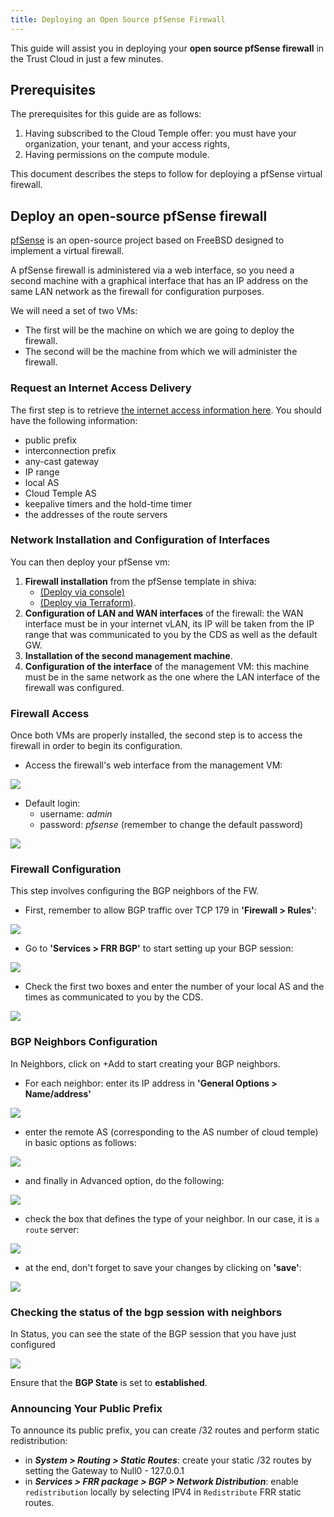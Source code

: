 ```yaml
---
title: Deploying an Open Source pfSense Firewall
---
```

This guide will assist you in deploying your __open source pfSense firewall__ in the Trust Cloud in just a few minutes.

## Prerequisites
The prerequisites for this guide are as follows:

1. Having subscribed to the Cloud Temple offer: you must have your organization, your tenant, and your access rights,
2. Having permissions on the compute module.

This document describes the steps to follow for deploying a pfSense virtual firewall.

## Deploy an open-source pfSense firewall
[pfSense](https://www.pfsense.org) is an open-source project based on FreeBSD designed to implement a virtual firewall.

A pfSense firewall is administered via a web interface, so you need a second machine with a graphical interface that has an IP address on the same LAN network as the firewall for configuration purposes.

We will need a set of two VMs:

- The first will be the machine on which we are going to deploy the firewall.
- The second will be the machine from which we will administer the firewall.

### Request an Internet Access Delivery
The first step is to retrieve [the internet access information here](https://docs.cloud-temple.com/network/internet/#gestion-de-vos-connectivites-internet). You should have the following information:

- public prefix
- interconnection prefix
- any-cast gateway
- IP range
- local AS
- Cloud Temple AS
- keepalive timers and the hold-time timer
- the addresses of the route servers

### Network Installation and Configuration of Interfaces
You can then deploy your pfSense vm:

1. __Firewall installation__ from the pfSense template in shiva:
    - [(Deploy via console)](../iaas/quickstart_iaas_template.md#deploy-a-virtual-machine-from-a-template)
    - [(Deploy via Terraform)](../iaas/quickstart_iaas.md#deploy-a-virtual-machine-via-terraform).
2. __Configuration of LAN and WAN interfaces__ of the firewall: the WAN interface must be in your internet vLAN, its IP will be taken from the IP range that was communicated to you by the CDS as well as the default GW.
3. __Installation of the second management machine__.
4. __Configuration of the interface__ of the management VM: this machine must be in the same network as the one where the LAN interface of the firewall was configured.

### Firewall Access
Once both VMs are properly installed, the second step is to access the firewall in order to begin its configuration.

- Access the firewall's web interface from the management VM:

![](images/pfsense/pfsense_webui.png)
- Default login:
    - username: *admin*
    - password: *pfsense* (remember to change the default password)
  
![](images/pfsense/pfsense_home_page.png)
### Firewall Configuration
This step involves configuring the BGP neighbors of the FW.

- First, remember to allow BGP traffic over TCP 179 in __'Firewall > Rules'__:

![](images/pfsense/pfsense_bgp_rule.png)

- Go to __'Services > FRR BGP'__ to start setting up your BGP session:

![](images/pfsense/pfsense_frr_package.png)

- Check the first two boxes and enter the number of your local AS and the times as communicated to you by the CDS.

![](images/pfsense/pfsense_general_conf.png)

### BGP Neighbors Configuration
In Neighbors, click on +Add to start creating your BGP neighbors.

- For each neighbor: enter its IP address in __'General Options > Name/address'__

![](images/pfsense/pfsense_neighbor_conf.png)

  - enter the remote AS (corresponding to the AS number of cloud temple) in basic options as follows:

![](images/pfsense/bgp_basic_options.png)

  - and finally in Advanced option, do the following:

![](images/pfsense/ebgp_conf.png)

  - check the box that defines the type of your neighbor. In our case, it is ``a route`` server:

![](images/pfsense/route_server_neighbor.png)

  - at the end, don't forget to save your changes by clicking on __'save'__:
  
![](images/pfsense/neighbors_overview.png) 

### Checking the status of the bgp session with neighbors
In Status, you can see the state of the BGP session that you have just configured

![](images/pfsense/pfsense_bgp_status.png)

Ensure that the __BGP State__ is set to __established__.

### Announcing Your Public Prefix


To announce its public prefix, you can create /32 routes and perform static redistribution:

- in __*System > Routing > Static Routes*__: create your static /32 routes by setting the Gateway to Null0 - 127.0.0.1
- in __*Services > FRR package > BGP > Network Distribution*__: enable ``redistribution`` locally by selecting IPV4 in ``Redistribute`` FRR static routes.